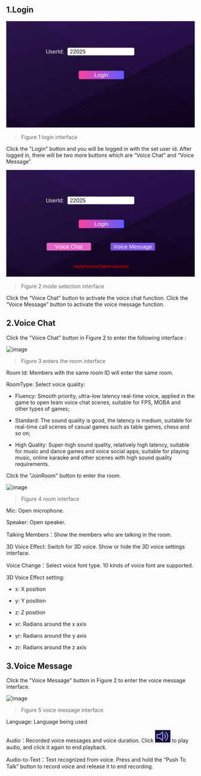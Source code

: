 ## 1.Login

![image](Image/u6.png)
> Figure 1 login interface

Click the "Login" button and you will be logged in with the set user id. After logged in, there will be two more buttons which are “Voice Chat” and “Voice Message”.

![image](Image/u7.png)
> Figure 2 mode selection interface

Click the “Voice Chat” button to activate the voice chat function. Click the “Voice Message” button to activate the voice message function.

## 2.Voice Chat
Click the "Voice Chat" button in Figure 2 to enter the following interface : 

![image](https://main.qcloudimg.com/raw/18e3db8c18f4d92b5ba6eb1f9caec7f7.png)
> Figure 3 enters the room interface

Room Id: Members with the same room ID will enter the same room.

RoomType: Select voice quality:

- Fluency: Smooth priority, ultra-low latency real-time voice, applied in the game to open team voice chat scenes, suitable for FPS, MOBA and other types of games;

- Standard: The sound quality is good, the latency is medium, suitable for real-time call scenes of casual games such as table games, chess and so on;

- High Quality: Super-high sound quality, relatively high latency, suitable for music and dance games and voice social apps; suitable for playing music, online karaoke and other scenes with high sound quality requirements.

Click the "JoinRoom" button to enter the room.

![image](https://main.qcloudimg.com/raw/a2ac816eacd95dfa89c8a5cee4f93f40.png)
> Figure 4 room interface

Mic: Open microphone.

Speaker: Open speaker.

Talking Members：Show the members who are talking in the room.

3D Voice Effect: Switch for 3D voice. Show or hide the 3D voice settings interface.

Voice Change：Select voice font type. 10 kinds of voice font are supported.

3D Voice Effect setting:

- x: X position

- y: Y position

- z: Z position

- xr: Radians around the x axis 

- yr: Radians around the y axis 

- zr: Radians around the z axis 

## 3.Voice Message

Click the "Voice Message" button in Figure 2 to enter the voice message interface.

![image](https://main.qcloudimg.com/raw/a702e12418932f2b4cb701660b9875f1.png)
> Figure 5 voice message interface

Language: Language being used

Audio：Recorded voice messages and voice duration. Click ![image](Image/u11.png) to play audio, and click it again to end playback.




Audio-to-Text：Text recognized from voice. Press and hold the “Push To Talk” button to record voice and release it to end recording.
